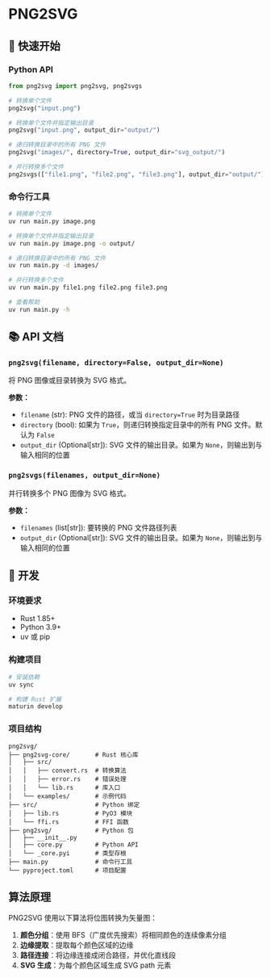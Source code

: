 # PNG2SVG

## 🚀 快速开始

### Python API

```python
from png2svg import png2svg, png2svgs

# 转换单个文件
png2svg("input.png")

# 转换单个文件并指定输出目录
png2svg("input.png", output_dir="output/")

# 递归转换目录中的所有 PNG 文件
png2svg("images/", directory=True, output_dir="svg_output/")

# 并行转换多个文件
png2svgs(["file1.png", "file2.png", "file3.png"], output_dir="output/")
```

### 命令行工具

```bash
# 转换单个文件
uv run main.py image.png

# 转换单个文件并指定输出目录
uv run main.py image.png -o output/

# 递归转换目录中的所有 PNG 文件
uv run main.py -d images/

# 并行转换多个文件
uv run main.py file1.png file2.png file3.png

# 查看帮助
uv run main.py -h
```

## 📚 API 文档

### `png2svg(filename, directory=False, output_dir=None)`

将 PNG 图像或目录转换为 SVG 格式。

**参数：**
- `filename` (str): PNG 文件的路径，或当 `directory=True` 时为目录路径
- `directory` (bool): 如果为 `True`，则递归转换指定目录中的所有 PNG 文件。默认为 `False`
- `output_dir` (Optional[str]): SVG 文件的输出目录。如果为 `None`，则输出到与输入相同的位置

### `png2svgs(filenames, output_dir=None)`

并行转换多个 PNG 图像为 SVG 格式。

**参数：**
- `filenames` (list[str]): 要转换的 PNG 文件路径列表
- `output_dir` (Optional[str]): SVG 文件的输出目录。如果为 `None`，则输出到与输入相同的位置

## 🔧 开发

### 环境要求

- Rust 1.85+
- Python 3.9+
- uv 或 pip

### 构建项目

```bash
# 安装依赖
uv sync

# 构建 Rust 扩展
maturin develop
```

### 项目结构

```
png2svg/
├── png2svg-core/       # Rust 核心库
│   ├── src/
│   │   ├── convert.rs  # 转换算法
│   │   ├── error.rs    # 错误处理
│   │   └── lib.rs      # 库入口
│   └── examples/       # 示例代码
├── src/                # Python 绑定
│   ├── lib.rs          # PyO3 模块
│   └── ffi.rs          # FFI 函数
├── png2svg/            # Python 包
│   ├── __init__.py
│   ├── core.py         # Python API
│   └── _core.pyi       # 类型存根
├── main.py             # 命令行工具
└── pyproject.toml      # 项目配置
```

## 算法原理

PNG2SVG 使用以下算法将位图转换为矢量图：

1. **颜色分组**：使用 BFS（广度优先搜索）将相同颜色的连续像素分组
2. **边缘提取**：提取每个颜色区域的边缘
3. **路径连接**：将边缘连接成闭合路径，并优化直线段
4. **SVG 生成**：为每个颜色区域生成 SVG path 元素

